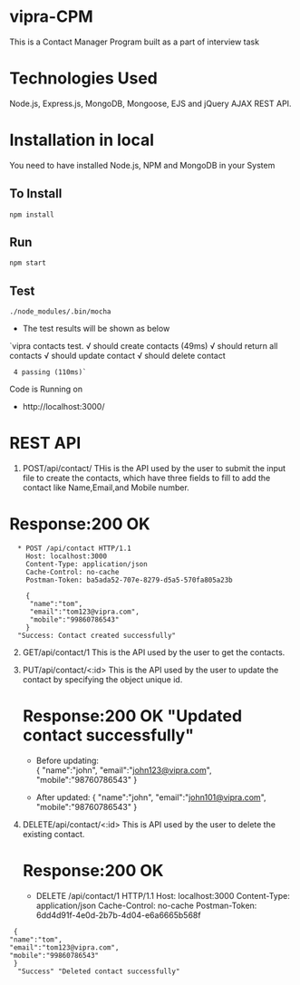 # vipra-CPM
 This is a Contact Manager Program built as a part of interview task

# Technologies Used
Node.js, Express.js, MongoDB, Mongoose, EJS and jQuery AJAX REST API.

# Installation in local
You need to have installed Node.js, NPM and MongoDB in your System

## To Install

`npm install`

## Run

`npm start` 

## Test

`./node_modules/.bin/mocha`

 * The test results will be shown as below


  `vipra contacts test.
    √ should create contacts (49ms)
    √ should return all contacts
    √ should update contact
    √ should delete contact
   
     4 passing (110ms)`

Code is Running on 
+ http://localhost:3000/

# REST API
 1. POST/api/contact/
    THis is the API used by the user to submit the input file to create the contacts, which have three fields to fill to add the contact like Name,Email,and Mobile number.

   # Response:200 OK
      * POST /api/contact HTTP/1.1
        Host: localhost:3000
        Content-Type: application/json
        Cache-Control: no-cache
        Postman-Token: ba5ada52-707e-8279-d5a5-570fa805a23b

        {
	     "name":"tom",
	     "email":"tom123@vipra.com",
	     "mobile":"99860786543"
        }
      "Success: Contact created successfully"  

 2. GET/api/contact/1
    This is the API used by the user to get the contacts.

 3. PUT/api/contact/<:id>
    This is the API used by the user to update the contact by specifying the object unique id.

    # Response:200 OK "Updated contact successfully"
       * Before updating:   
         {
	   "name":"john",
	   "email":"john123@vipra.com",
	   "mobile":"98760786543"
	  }
    
      * After updated:
         {
	    "name":"john",
	    "email":"john101@vipra.com",
	    "mobile":"98760786543"
	  } 
	  
   4. DELETE/api/contact/<:id>
      This is API used by the user to delete the existing contact.  

      
      # Response:200 OK
      
      * DELETE /api/contact/1 HTTP/1.1
        Host: localhost:3000
        Content-Type: application/json
        Cache-Control: no-cache
        Postman-Token: 6dd4d91f-4e0d-2b7b-4d04-e6a6665b568f

     {
	"name":"tom",
	"email":"tom123@vipra.com",
	"mobile":"99860786543"
     }
      "Success" "Deleted contact successfully"  
